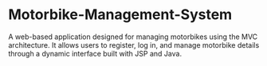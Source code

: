 # Motorbike-Management-System
A web-based application designed for managing motorbikes using the MVC architecture. It allows users to register, log in, and manage motorbike details through a dynamic interface built with JSP and Java.
